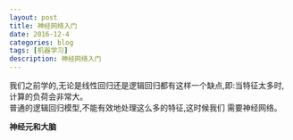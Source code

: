 ```yaml
---
layout: post
title: 神经网络入门
date: 2016-12-4
categories: blog
tags: [机器学习]
description: 神经网络入门
---
```


我们之前学的,无论是线性回归还是逻辑回归都有这样一个缺点,即:当特征太多时, 计算的负荷会非常大。      
普通的逻辑回归模型,不能有效地处理这么多的特征,这时候我们 需要神经网络。     

**神经元和大脑**      

